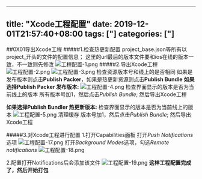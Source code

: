 ﻿
---
title: "Xcode工程配置"
date: 2019-12-01T21:57:40+08:00
tags: ["]
categories: ["]
---

<!--more-->


##0X01导出Xcode工程
#####1.检查热更新配置
project_base.json等所有以project_开头的文件的配置信息；
这里的url最后的版本文件要和ios在线的版本一致，不一致则先修改
![工程配置-1.png](http://upload-images.jianshu.io/upload_images/1095643-f4eef1722f0ea2d0.png?imageMogr2/auto-orient/strip%7CimageView2/2/w/1240)
#####2.导出Xcode工程
![工程配置-2.png](http://upload-images.jianshu.io/upload_images/1095643-16d77991f6370f59.png?imageMogr2/auto-orient/strip%7CimageView2/2/w/1240)
![工程配置-3.png](http://upload-images.jianshu.io/upload_images/1095643-117829ca43a7da7a.png?imageMogr2/auto-orient/strip%7CimageView2/2/w/1240)
检查资源版本号和线上的是否相同
如果是发布版本则点击**Publish Packer**，如果是热更新资源则点击**Publish Bundle**
**如果选择Publish Packer 发布版本:**
![工程配置-4.png](http://upload-images.jianshu.io/upload_images/1095643-6963156b26c5dcfc.png?imageMogr2/auto-orient/strip%7CimageView2/2/w/1240)
检查界面显示的版本是否为当前线上的版本
所有版本号加1，然后点击*Publish Bundle*;
然后导出Xcode工程

**如果选择Publish Bundler 热更新版本:**
检查界面显示的版本是否为当前线上的版本
![工程配置-5.png](http://upload-images.jianshu.io/upload_images/1095643-d0a140e803f185a0.png?imageMogr2/auto-orient/strip%7CimageView2/2/w/1240)
清理缓存
版本号加1，然后点击*Publish Bundle*;
然后导出Xcode工程

#####3.对Xcode工程进行配置
1.打开Capabilities面板
打开*Push Notifications*选项
![工程配置-17.png](http://upload-images.jianshu.io/upload_images/1095643-a1a6f40bc303a78e.png?imageMogr2/auto-orient/strip%7CimageView2/2/w/1240)
打开*Background Modes*选项，勾选*Remote notifications*
![工程配置-18.png](http://upload-images.jianshu.io/upload_images/1095643-283e786d7467cd25.png?imageMogr2/auto-orient/strip%7CimageView2/2/w/1240)

2.配置打开Notifications后会添加该文件
![工程配置-19.png](http://upload-images.jianshu.io/upload_images/1095643-1bcb3aafd206c198.png?imageMogr2/auto-orient/strip%7CimageView2/2/w/1240)
**这样工程配置完成了，然后开始打包**



